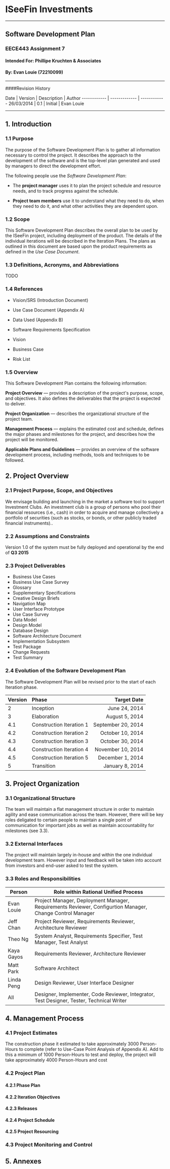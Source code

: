 # ISeeFin Investments
***

## Software Development Plan
### EECE443 Assignment 7
#### Intended For: Phillipe Kruchten & Associates
#### By: Evan Louie (72210099)

---

####Revision History

Date | Version | Description | Author
------------ | ------------- | ------------
26/03/2014 | 0.1  | Initial | Evan Louie

---


## 1. Introduction
### 1.1 Purpose
The purpose of the Software Development Plan is to gather all information necessary to control the project. It describes the approach to the development of the software and is the top-level plan generated and used by managers to direct the development effort.

The following people use the *Software Development Plan*:

* The **project manager** uses it to plan the project schedule and resource needs, and to track progress against the schedule.

* **Project team members** use it to understand what they need to do, when they need to do it, and what other activities they are dependent upon.

### 1.2 Scope
This Software Development Plan describes the overall plan to be used by the ISeeFin project, including deployment of the product. The details of the individual iterations will be described in the Iteration Plans.
The plans as outlined in this document are based upon the product requirements as defined in the *Use Case Document*.

### 1.3 Definitions, Acronyms, and Abbreviations
TODO

### 1.4 References
* Vision/SRS (Introduction Document)
* Use Case Document (Appendix A)
* Data Used (Appendix B)


* Software Requirements Specification
* Vision
* Business Case
* Risk List




### 1.5 Overview
This Software Development Plan contains the following information:

**Project Overview** — provides a description of the project's purpose, scope, and objectives.  It also defines the deliverables that the project is expected to deliver.

**Project Organization** — describes the organizational structure of the project team.

**Management Process** — explains the estimated cost and schedule, defines the major phases and milestones for the project, and describes how the project will be monitored.

**Applicable Plans and Guidelines** — provides an overview of the software development process, including methods, tools and techniques to be followed.

## 2. Project Overview
### 2.1 	Project Purpose, Scope, and Objectives
We envisage building and launching in the market a software tool to support Investment Clubs. An investment club is a group of persons who pool their financial resources (i.e., cash) in order to acquire and manage collectively a portfolio of securities (such as stocks, or bonds, or other publicly traded financial instruments)..


### 2.2  Assumptions and Constraints
Version 1.0 of the system must be fully deployed and operational by the end of **Q3 2015**

### 2.3 Project Deliverables
* Business Use Cases
* Business Use Case Survey
* Glossary
* Supplementary Specifications
* Creative Design Briefs
* Navigation Map
* User Interface Prototype
* Use Case Survey
* Data Model
* Design Model
* Database Design
* Software Architecture Document
* Implementation Subsystem
* Test Package
* Change Requests
* Test Summary

### 2.4 Evolution of the Software Development Plan
The Software Development Plan will be revised prior to the start of each Iteration phase.

Version | Phase | Target Date
:----   | :---- | ------------:
2 | Inception   | June 24, 2014
3 | Elaboration | August 5, 2014
4.1 | Construction Iteration 1 | September 20, 2014
4.2 | Construction Iteration 2 | October 10, 2014
4.3 | Construction Iteration 3 | October 30, 2014
4.4 | Construction Iteration 4 | November 10, 2014
4.5 | Construction Iteration 5 | December 1, 2014
5 | Transition | January 8, 2014

## 3. Project Organization
### 3.1 Organizational Structure
The team will maintain a flat management structure in order to maintain agility and ease communication across the team.  However, there will be key roles deligated to certain people to maintain a single point of communication for important jobs as well as maintain accountability for milestones (see 3.3).

### 3.2 External Interfaces
The project will maintain largely in-house and within the one individual development team.  However input and feedback will be taken into account from investors and end-user asked to test the system.

### 3.3 Roles and Responsibilities
Person | Role within Rational Unified Process
---|---
Evan Louie | Project Manager, Deployment Manager, Requirements Reviewer, Configurtion Manager, Change Control Manager
Jeff Chan | Project Reviewer, Requirements Reviewer, Architecture Reviewer
Theo Ng | System Analyst, Requirements Specifier, Test Manager, Test Analyst 
Kaya Gayos | Requirements Reviewer, Architecture Reviewer
Matt Park| Software Architect
Linda Peng | Design Reviewer, User Interface Designer
All | Designer, Implementer, Code Reviewer, Integrator, Test Designer, Tester, Technical Writer

## 4. Management Process
### 4.1 Project Estimates
The construction phase it estimated to take approximately 3000 Person-Hours to complete (refer to Use-Case Point Analysis of Appendix A).  Add to this a minimum of 1000 Person-Hours to test and deploy, the project will take approximately 4000 Person-Hours and cost 
### 4.2 Project Plan
#### 4.2.1 Phase Plan
#### 4.2.2 Iteration Objectives
#### 4.2.3 Releases
#### 4.2.4 Project Schedule
#### 4.2.5 Project Resourcing
### 4.3 Project Monitoring and Control

## 5. Annexes